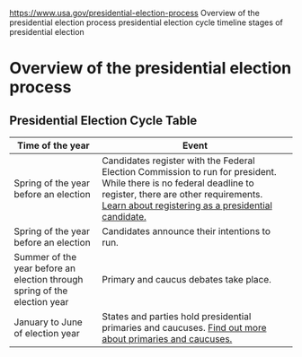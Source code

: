 

https://www.usa.gov/presidential-election-process
Overview of the presidential election process
presidential election cycle timeline
stages of presidential election

# Overview of the presidential election process

## Presidential Election Cycle Table

| **Time of the year** | **Event** |
| --- | --- |
| Spring of the year before an election | Candidates register with the Federal Election Commission to run for president. While there is no federal deadline to register, there are other requirements. [Learn about registering as a presidential candidate.](https://www.fec.gov/help-candidates-and-committees/registering-candidate/) |
| Spring of the year before an election | Candidates announce their intentions to run. |
| Summer of the year before an election through spring of the election year | Primary and caucus debates take place. |
| January to June of election year | States and parties hold presidential primaries and caucuses. [Find out more about primaries and caucuses.](https://www.usa.gov/primaries-caucuses) |
